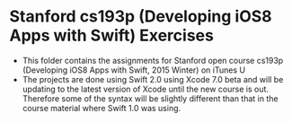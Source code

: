 # Stanford cs193p (Developing iOS8 Apps with Swift) Exercises

- This folder contains the assignments for Stanford open course cs193p (Developing iOS8 Apps with Swift, 2015 Winter) on iTunes U
- The projects are done using Swift 2.0 using Xcode 7.0 beta and will be updating to the latest version of Xcode until the new course is out. Therefore some of the syntax will be slightly different than that in the course material where Swift 1.0 was using.
